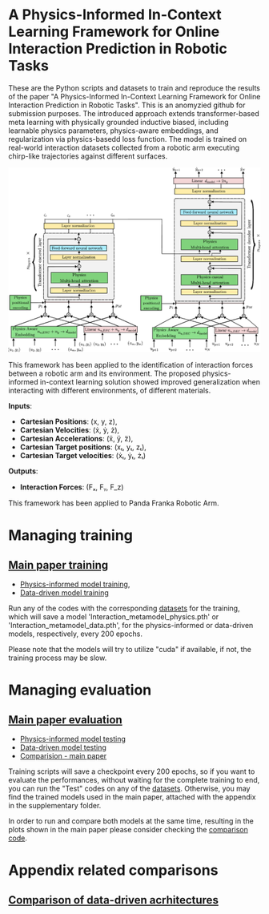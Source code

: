 # A Physics-Informed In-Context Learning Framework for Online Interaction Prediction in Robotic Tasks

These are the Python scripts and datasets to train and reproduce the results of the paper "A Physics-Informed In-Context Learning Framework for Online Interaction Prediction in Robotic Tasks". This is an anomyzied github for submission purposes. The introduced approach extends transformer-based meta learning with physically grounded inductive biased, including learnable physics parameters, physics-aware embeddings, and regularization via physics-basedd loss function. The model is trained on real-world interaction datasets collected from a robotic arm executing chirp-like trajectories against different surfaces.

![Figure 1: System architecture diagram](Images/Model_scheme.png)

This framework has been applied to the identification of interaction forces between a robotic arm and its environment. The proposed physics-informed in-context learning solution showed improved generalization when interacting with different environments, of different materials.

**Inputs**:


  - **Cartesian Positions**: (x, y, z),
  - **Cartesian Velocities**: (ẋ, ẏ, ż),
  - **Cartesian Accelerations**: (ẍ, ÿ, z̈),
  - **Cartesian Target positions**: (xₜ, yₜ, zₜ),
  - **Cartesian Target velocities**: (ẋₜ, ẏₜ, żₜ)

**Outputs**:


  - **Interaction Forces**: (Fₓ, Fᵧ, F_z)


This framework has been applied to Panda Franka Robotic Arm.

# Managing training

## [Main paper training](./main_paper_codes/)


  - [Physics-informed model training](./main_paper_codes/InteractionMetaModel_Physics_train.py),
  - [Data-driven model training](./main_paper_codes/InteractionMetaModel_Data_train.py)


Run any of the codes with the corresponding [datasets](./Datasets/) for the training, which will save a model 'Interaction_metamodel_physics.pth' or 'Interaction_metamodel_data.pth', for the physics-informed or data-driven models, respectively, every 200 epochs. 

Please note that the models will try to utilize "cuda" if available, if not, the training process may be slow.

# Managing evaluation

## [Main paper evaluation](./main_paper_codes/)

- [Physics-informed model testing](./main_paper_codes/Test_interactionModel_Physics.py)
- [Data-driven model testing](./main_paper_codes/Test_interactionModel_Physics.py)
- [Comparision - main paper](./main_paper_codes/Test_interactionModel_Both.py)

Training scripts will save a checkpoint every 200 epochs, so if you want to evaluate the performances, without waiting for the complete training to end, you can run the "Test" codes on any of the [datasets](./Datasets/). Otherwise, you may find the trained models used in the main paper, attached with the appendix in the supplementary folder.

In order to run and compare both models at the same time, resulting in the plots shown in the main paper please consider checking the [comparison code](./main_paper_codes/Test_interactionModel_Both.py).


# Appendix related comparisons

## [Comparison of data-driven acrhitectures](./appendix_codes)




